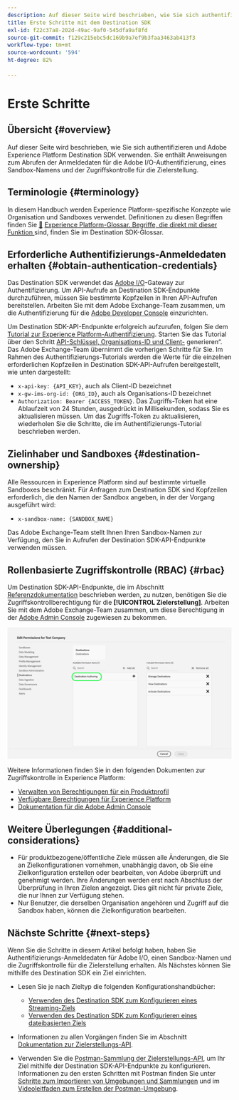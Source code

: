 ```yaml
---
description: Auf dieser Seite wird beschrieben, wie Sie sich authentifizieren und Adobe Experience Platform Destination SDK verwenden. Sie enthält Anweisungen zum Abrufen der Anmeldedaten für die Adobe I/O-Authentifizierung, eines Sandbox-Namens und der Zugriffskontrolle für die Zielerstellung.
title: Erste Schritte mit dem Destination SDK
exl-id: f22c37a8-202d-49ac-9af0-545dfa9af8fd
source-git-commit: f129c215ebc5dc169b9a7ef9b3faa3463ab413f3
workflow-type: tm+mt
source-wordcount: '594'
ht-degree: 82%

---
```


# Erste Schritte

## Übersicht {#overview}

Auf dieser Seite wird beschrieben, wie Sie sich authentifizieren und Adobe Experience Platform Destination SDK verwenden. Sie enthält Anweisungen zum Abrufen der Anmeldedaten für die Adobe I/O-Authentifizierung, eines Sandbox-Namens und der Zugriffskontrolle für die Zielerstellung.

## Terminologie {#terminology}

In diesem Handbuch werden Experience Platform-spezifische Konzepte wie Organisation und Sandboxes verwendet. Definitionen zu diesen Begriffen finden Sie [&#128279;](https://experienceleague.adobe.com/docs/experience-platform/landing/glossary.html?lang=de) [Experience Platform-Glossar. Begriffe, die direkt mit dieser Funktion ](/help/destinations/destination-sdk/glossary.md) sind, finden Sie im Destination SDK-Glossar.

## Erforderliche Authentifizierungs-Anmeldedaten erhalten {#obtain-authentication-credentials}

Das Destination SDK verwendet das [Adobe I/O](https://www.adobe.io/)-Gateway zur Authentifizierung. Um API-Aufrufe an Destination SDK-Endpunkte durchzuführen, müssen Sie bestimmte Kopfzeilen in Ihren API-Aufrufen bereitstellen. Arbeiten Sie mit dem Adobe Exchange-Team zusammen, um die Authentifizierung für die [Adobe Developer Console](https://developer.adobe.com/console) einzurichten.

Um Destination SDK-API-Endpunkte erfolgreich aufzurufen, folgen Sie dem [Tutorial zur Experience Platform-Authentifizierung](https://experienceleague.adobe.com/docs/experience-platform/landing/platform-apis/api-authentication.html?lang=de). Starten Sie das Tutorial über den Schritt [API-Schlüssel, Organisations-ID und Client-](https://experienceleague.adobe.com/docs/experience-platform/landing/platform-apis/api-authentication.html?lang=de#api-ims-secret) generieren“. Das Adobe Exchange-Team übernimmt die vorherigen Schritte für Sie. Im Rahmen des Authentifizierungs-Tutorials werden die Werte für die einzelnen erforderlichen Kopfzeilen in Destination SDK-API-Aufrufen bereitgestellt, wie unten dargestellt:

* `x-api-key: {API_KEY}`, auch als Client-ID bezeichnet
* `x-gw-ims-org-id: {ORG_ID}`, auch als Organisations-ID bezeichnet
* `Authorization: Bearer {ACCESS_TOKEN}`. Das Zugriffs-Token hat eine Ablaufzeit von 24 Stunden, ausgedrückt in Millisekunden, sodass Sie es aktualisieren müssen. Um das Zugriffs-Token zu aktualisieren, wiederholen Sie die Schritte, die im Authentifizierungs-Tutorial beschrieben werden.

<!--

### Obtain `Authorization: Bearer {ACCESS_TOKEN}`

To obtain the `{ACCESS_TOKEN}`, you must generate a JWT token and exchange it for the access token. Follow the steps below:

1. Follow the instructions in the [Generate JWT section](https://www.adobe.io/apis/experienceplatform/console/docs.html#!AdobeDocs/adobeio-console/master/credentials.md) in the credentials guide.
2. Follow the instructions in [Step 3: try it](https://www.adobe.io/authentication/auth-methods.html#!AdobeDocs/adobeio-auth/master/AuthenticationOverview/ServiceAccountIntegration.md) in the Service account connection guide.

You now have the required authentication headers `x-api-key: {API_KEY}`, `x-gw-ims-org-id: {ORG_ID}`, and `Authorization: Bearer {ACCESS_TOKEN}`.

>[!NOTE]
>
>The access token has an expiration time of 24 hours, expressed in milliseconds, so you will have to refresh it. To refresh the access token, repeat the steps outlined in this section.

-->

## Zielinhaber und Sandboxes {#destination-ownership}

Alle Ressourcen in Experience Platform sind auf bestimmte virtuelle Sandboxes beschränkt. Für Anfragen zum Destination SDK sind Kopfzeilen erforderlich, die den Namen der Sandbox angeben, in der der Vorgang ausgeführt wird:

* `x-sandbox-name: {SANDBOX_NAME}`

Das Adobe Exchange-Team stellt Ihnen Ihren Sandbox-Namen zur Verfügung, den Sie in Aufrufen der Destination SDK-API-Endpunkte verwenden müssen.

## Rollenbasierte Zugriffskontrolle (RBAC) {#rbac}

Um Destination SDK-API-Endpunkte, die im Abschnitt [Referenzdokumentation](functionality/configuration-options.md) beschrieben werden, zu nutzen, benötigen Sie die Zugriffskontrollberechtigung für die **[!UICONTROL Zielerstellung]**. Arbeiten Sie mit dem Adobe Exchange-Team zusammen, um diese Berechtigung in der [Adobe Admin Console](https://adminconsole.adobe.com/) zugewiesen zu bekommen.

![Berechtigung zur Zielerstellung](./assets/destination-authoring-permission.png)

Weitere Informationen finden Sie in den folgenden Dokumenten zur Zugriffskontrolle in Experience Platform:

* [Verwalten von Berechtigungen für ein Produktprofil](/help/access-control/ui/permissions.md)
* [Verfügbare Berechtigungen für Experience Platform](/help/access-control/home.md#permissions)
* [Dokumentation für die Adobe Admin Console](https://helpx.adobe.com/de/enterprise/using/admin-console.html)

## Weitere Überlegungen {#additional-considerations}

* Für produktbezogene/öffentliche Ziele müssen alle Änderungen, die Sie an Zielkonfigurationen vornehmen, unabhängig davon, ob Sie eine Zielkonfiguration erstellen oder bearbeiten, von Adobe überprüft und genehmigt werden. Ihre Änderungen werden erst nach Abschluss der Überprüfung in Ihren Zielen angezeigt. Dies gilt nicht für private Ziele, die nur Ihnen zur Verfügung stehen.
* Nur Benutzer, die derselben Organisation angehören und Zugriff auf die Sandbox haben, können die Zielkonfiguration bearbeiten.

## Nächste Schritte {#next-steps}

Wenn Sie die Schritte in diesem Artikel befolgt haben, haben Sie Authentifizierungs-Anmeldedaten für Adobe I/O, einen Sandbox-Namen und die Zugriffskontrolle für die Zielerstellung erhalten. Als Nächstes können Sie mithilfe des Destination SDK ein Ziel einrichten.

* Lesen Sie je nach Zieltyp die folgenden Konfigurationshandbücher:

   * [Verwenden des Destination SDK zum Konfigurieren eines Streaming-Ziels](guides/configure-destination-instructions.md)
   * [Verwenden des Destination SDK zum Konfigurieren eines dateibasierten Ziels](guides/configure-file-based-destination-instructions.md)

* Informationen zu allen Vorgängen finden Sie im Abschnitt [Dokumentation zur Zielerstellungs-API](https://www.adobe.io/experience-platform-apis/references/destination-authoring/).
* Verwenden Sie die [Postman-Sammlung der Zielerstellungs-API](https://github.com/adobe/experience-platform-postman-samples/blob/master/apis/experience-platform/Destination%20Authoring%20API.postman_collection.json), um Ihr Ziel mithilfe der Destination SDK-API-Endpunkte zu konfigurieren. Informationen zu den ersten Schritten mit Postman finden Sie unter [Schritte zum Importieren von Umgebungen und Sammlungen](https://learning.postman.com/docs/getting-started/importing-and-exporting-data/) und im [Videoleitfaden zum Erstellen der Postman-Umgebung](https://video.tv.adobe.com/v/31575?captions=ger).
